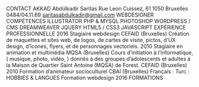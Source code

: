 CONTACT
AKKAD
Abdülkadir Saritas
Rue Leon Cuissez, 61
1050 Bruxelles
0484/04.11.69
saritasabdulkadir@gmail.com
WEBDESIGNER
COMPÉTENCES
ILLUSTRATOR PHP & MYSQL
PHOTOSHOP WORDPRESS / CMS
DREAMWEAVER JQUERY
HTML5 / CSS3 JAVASCRIPT
EXPÉRIENCE PROFESSIONNELLE
2016
Stagiaire webdesign
CEFAID (Bruxelles)
Création de maquettes et sites web, de logos, de cartes de visite, pictos,
d’UX design, d’îcones, flyers, et de personnages vectoriels.
2010
Stagiaire en animation et multimédia
MQSA (Bruxelles)
Cours d’initiation à l’informatique, ( musique, photo, vidéo, )
donnés à des groupes d’adolescents et adultes à la Maison de Quartier
Saint Antoine (MQSA) de Forest.
CEFAID (Bruxelles)
2010 Formation d’animateur socioculturel CBAI (Bruxelles)
Français :
Turc :
HOBBIES & LANGUES
Formation webdesign 2016
FORMATIONS

